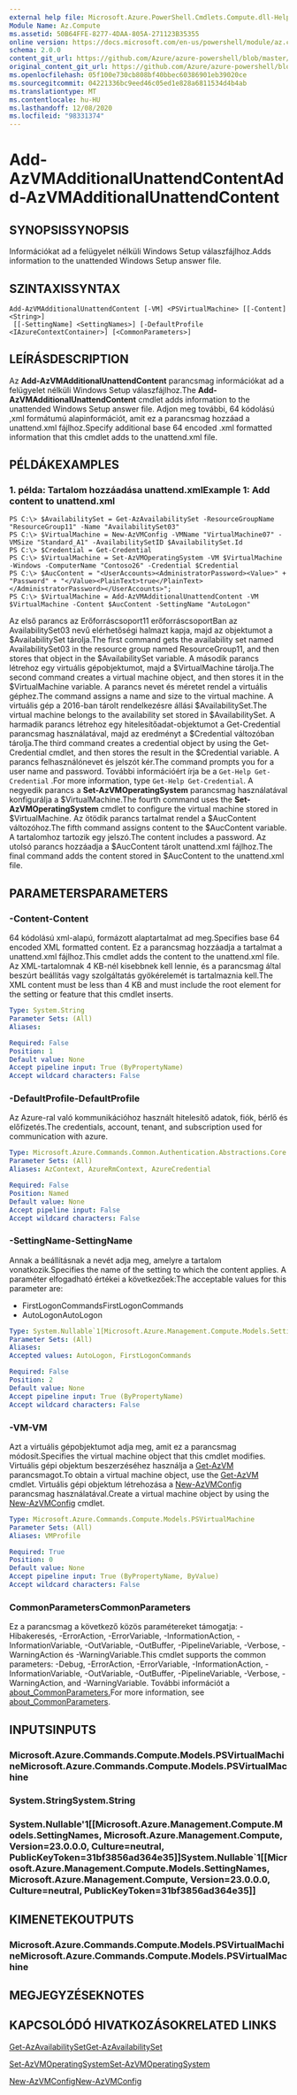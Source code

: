 ```yaml
---
external help file: Microsoft.Azure.PowerShell.Cmdlets.Compute.dll-Help.xml
Module Name: Az.Compute
ms.assetid: 50B64FFE-8277-4DAA-805A-271123B35355
online version: https://docs.microsoft.com/en-us/powershell/module/az.compute/add-azvmadditionalunattendcontent
schema: 2.0.0
content_git_url: https://github.com/Azure/azure-powershell/blob/master/src/Compute/Compute/help/Add-AzVMAdditionalUnattendContent.md
original_content_git_url: https://github.com/Azure/azure-powershell/blob/master/src/Compute/Compute/help/Add-AzVMAdditionalUnattendContent.md
ms.openlocfilehash: 05f100e730cb808bf40bbec60386901eb39020ce
ms.sourcegitcommit: 04221336bc9eed46c05ed1e828a6811534d4b4ab
ms.translationtype: MT
ms.contentlocale: hu-HU
ms.lasthandoff: 12/08/2020
ms.locfileid: "98331374"
---
```

# <span data-ttu-id="bcec4-101">Add-AzVMAdditionalUnattendContent</span><span class="sxs-lookup"><span data-stu-id="bcec4-101">Add-AzVMAdditionalUnattendContent</span></span>

## <span data-ttu-id="bcec4-102">SYNOPSIS</span><span class="sxs-lookup"><span data-stu-id="bcec4-102">SYNOPSIS</span></span>
<span data-ttu-id="bcec4-103">Információkat ad a felügyelet nélküli Windows Setup válaszfájlhoz.</span><span class="sxs-lookup"><span data-stu-id="bcec4-103">Adds information to the unattended Windows Setup answer file.</span></span>

## <span data-ttu-id="bcec4-104">SZINTAXIS</span><span class="sxs-lookup"><span data-stu-id="bcec4-104">SYNTAX</span></span>

```
Add-AzVMAdditionalUnattendContent [-VM] <PSVirtualMachine> [[-Content] <String>]
 [[-SettingName] <SettingNames>] [-DefaultProfile <IAzureContextContainer>] [<CommonParameters>]
```

## <span data-ttu-id="bcec4-105">LEÍRÁS</span><span class="sxs-lookup"><span data-stu-id="bcec4-105">DESCRIPTION</span></span>
<span data-ttu-id="bcec4-106">Az **Add-AzVMAdditionalUnattendContent** parancsmag információkat ad a felügyelet nélküli Windows Setup válaszfájlhoz.</span><span class="sxs-lookup"><span data-stu-id="bcec4-106">The **Add-AzVMAdditionalUnattendContent** cmdlet adds information to the unattended Windows Setup answer file.</span></span>
<span data-ttu-id="bcec4-107">Adjon meg további, 64 kódolású ,xml formátumú alapinformációt, amit ez a parancsmag hozzáad a unattend.xml fájlhoz.</span><span class="sxs-lookup"><span data-stu-id="bcec4-107">Specify additional base 64 encoded .xml formatted information that this cmdlet adds to the unattend.xml file.</span></span>

## <span data-ttu-id="bcec4-108">PÉLDÁK</span><span class="sxs-lookup"><span data-stu-id="bcec4-108">EXAMPLES</span></span>

### <span data-ttu-id="bcec4-109">1. példa: Tartalom hozzáadása unattend.xml</span><span class="sxs-lookup"><span data-stu-id="bcec4-109">Example 1: Add content to unattend.xml</span></span>
```
PS C:\> $AvailabilitySet = Get-AzAvailabilitySet -ResourceGroupName "ResourceGroup11" -Name "AvailabilitySet03"
PS C:\> $VirtualMachine = New-AzVMConfig -VMName "VirtualMachine07" -VMSize "Standard_A1" -AvailabilitySetID $AvailabilitySet.Id 
PS C:\> $Credential = Get-Credential
PS C:\> $VirtualMachine = Set-AzVMOperatingSystem -VM $VirtualMachine  -Windows -ComputerName "Contoso26" -Credential $Credential
PS C:\> $AucContent = "<UserAccounts><AdministratorPassword><Value>" + "Password" + "</Value><PlainText>true</PlainText></AdministratorPassword></UserAccounts>";
PS C:\> $VirtualMachine = Add-AzVMAdditionalUnattendContent -VM $VirtualMachine -Content $AucContent -SettingName "AutoLogon"
```

<span data-ttu-id="bcec4-110">Az első parancs az Erőforráscsoport11 erőforráscsoportBan az AvailabilitySet03 nevű elérhetőségi halmazt kapja, majd az objektumot a $AvailabilitySet tárolja.</span><span class="sxs-lookup"><span data-stu-id="bcec4-110">The first command gets the availability set named AvailabilitySet03 in the resource group named ResourceGroup11, and then stores that object in the $AvailabilitySet variable.</span></span>
<span data-ttu-id="bcec4-111">A második parancs létrehoz egy virtuális gépobjektumot, majd a $VirtualMachine tárolja.</span><span class="sxs-lookup"><span data-stu-id="bcec4-111">The second command creates a virtual machine object, and then stores it in the $VirtualMachine variable.</span></span>
<span data-ttu-id="bcec4-112">A parancs nevet és méretet rendel a virtuális géphez.</span><span class="sxs-lookup"><span data-stu-id="bcec4-112">The command assigns a name and size to the virtual machine.</span></span>
<span data-ttu-id="bcec4-113">A virtuális gép a 2016-ban tárolt rendelkezésre állási $AvailabilitySet.</span><span class="sxs-lookup"><span data-stu-id="bcec4-113">The virtual machine belongs to the availability set stored in $AvailabilitySet.</span></span>
<span data-ttu-id="bcec4-114">A harmadik parancs létrehoz egy hitelesítőadat-objektumot a Get-Credential parancsmag használatával, majd az eredményt a $Credential változóban tárolja.</span><span class="sxs-lookup"><span data-stu-id="bcec4-114">The third command creates a credential object by using the Get-Credential cmdlet, and then stores the result in the $Credential variable.</span></span>
<span data-ttu-id="bcec4-115">A parancs felhasználónevet és jelszót kér.</span><span class="sxs-lookup"><span data-stu-id="bcec4-115">The command prompts you for a user name and password.</span></span>
<span data-ttu-id="bcec4-116">További információért írja be a `Get-Help Get-Credential` .</span><span class="sxs-lookup"><span data-stu-id="bcec4-116">For more information, type `Get-Help Get-Credential`.</span></span>
<span data-ttu-id="bcec4-117">A negyedik parancs a **Set-AzVMOperatingSystem** parancsmag használatával konfigurálja a $VirtualMachine.</span><span class="sxs-lookup"><span data-stu-id="bcec4-117">The fourth command uses the **Set-AzVMOperatingSystem** cmdlet to configure the virtual machine stored in $VirtualMachine.</span></span>
<span data-ttu-id="bcec4-118">Az ötödik parancs tartalmat rendel a $AucContent változóhoz.</span><span class="sxs-lookup"><span data-stu-id="bcec4-118">The fifth command assigns content to the $AucContent variable.</span></span>
<span data-ttu-id="bcec4-119">A tartalomhoz tartozik egy jelszó.</span><span class="sxs-lookup"><span data-stu-id="bcec4-119">The content includes a password.</span></span>
<span data-ttu-id="bcec4-120">Az utolsó parancs hozzáadja a $AucContent tárolt unattend.xml fájlhoz.</span><span class="sxs-lookup"><span data-stu-id="bcec4-120">The final command adds the content stored in $AucContent to the unattend.xml file.</span></span>

## <span data-ttu-id="bcec4-121">PARAMETERS</span><span class="sxs-lookup"><span data-stu-id="bcec4-121">PARAMETERS</span></span>

### <span data-ttu-id="bcec4-122">-Content</span><span class="sxs-lookup"><span data-stu-id="bcec4-122">-Content</span></span>
<span data-ttu-id="bcec4-123">64 kódolású xml-alapú, formázott alaptartalmat ad meg.</span><span class="sxs-lookup"><span data-stu-id="bcec4-123">Specifies base 64 encoded XML formatted content.</span></span>
<span data-ttu-id="bcec4-124">Ez a parancsmag hozzáadja a tartalmat a unattend.xml fájlhoz.</span><span class="sxs-lookup"><span data-stu-id="bcec4-124">This cmdlet adds the content to the unattend.xml file.</span></span>
<span data-ttu-id="bcec4-125">Az XML-tartalomnak 4 KB-nél kisebbnek kell lennie, és a parancsmag által beszúrt beállítás vagy szolgáltatás gyökérelemét is tartalmaznia kell.</span><span class="sxs-lookup"><span data-stu-id="bcec4-125">The XML content must be less than 4 KB and must include the root element for the setting or feature that this cmdlet inserts.</span></span>

```yaml
Type: System.String
Parameter Sets: (All)
Aliases:

Required: False
Position: 1
Default value: None
Accept pipeline input: True (ByPropertyName)
Accept wildcard characters: False
```

### <span data-ttu-id="bcec4-126">-DefaultProfile</span><span class="sxs-lookup"><span data-stu-id="bcec4-126">-DefaultProfile</span></span>
<span data-ttu-id="bcec4-127">Az Azure-ral való kommunikációhoz használt hitelesítő adatok, fiók, bérlő és előfizetés.</span><span class="sxs-lookup"><span data-stu-id="bcec4-127">The credentials, account, tenant, and subscription used for communication with azure.</span></span>

```yaml
Type: Microsoft.Azure.Commands.Common.Authentication.Abstractions.Core.IAzureContextContainer
Parameter Sets: (All)
Aliases: AzContext, AzureRmContext, AzureCredential

Required: False
Position: Named
Default value: None
Accept pipeline input: False
Accept wildcard characters: False
```

### <span data-ttu-id="bcec4-128">-SettingName</span><span class="sxs-lookup"><span data-stu-id="bcec4-128">-SettingName</span></span>
<span data-ttu-id="bcec4-129">Annak a beállításnak a nevét adja meg, amelyre a tartalom vonatkozik.</span><span class="sxs-lookup"><span data-stu-id="bcec4-129">Specifies the name of the setting to which the content applies.</span></span>
<span data-ttu-id="bcec4-130">A paraméter elfogadható értékei a következőek:</span><span class="sxs-lookup"><span data-stu-id="bcec4-130">The acceptable values for this parameter are:</span></span>
- <span data-ttu-id="bcec4-131">FirstLogonCommands</span><span class="sxs-lookup"><span data-stu-id="bcec4-131">FirstLogonCommands</span></span>
- <span data-ttu-id="bcec4-132">AutoLogon</span><span class="sxs-lookup"><span data-stu-id="bcec4-132">AutoLogon</span></span>

```yaml
Type: System.Nullable`1[Microsoft.Azure.Management.Compute.Models.SettingNames]
Parameter Sets: (All)
Aliases:
Accepted values: AutoLogon, FirstLogonCommands

Required: False
Position: 2
Default value: None
Accept pipeline input: True (ByPropertyName)
Accept wildcard characters: False
```

### <span data-ttu-id="bcec4-133">-VM</span><span class="sxs-lookup"><span data-stu-id="bcec4-133">-VM</span></span>
<span data-ttu-id="bcec4-134">Azt a virtuális gépobjektumot adja meg, amit ez a parancsmag módosít.</span><span class="sxs-lookup"><span data-stu-id="bcec4-134">Specifies the virtual machine object that this cmdlet modifies.</span></span>
<span data-ttu-id="bcec4-135">Virtuális gépi objektum beszerzéséhez használja a [Get-AzVM](./Get-AzVM.md) parancsmagot.</span><span class="sxs-lookup"><span data-stu-id="bcec4-135">To obtain a virtual machine object, use the [Get-AzVM](./Get-AzVM.md) cmdlet.</span></span>
<span data-ttu-id="bcec4-136">Virtuális gépi objektum létrehozása a [New-AzVMConfig](./New-AzVMConfig.md) parancsmag használatával.</span><span class="sxs-lookup"><span data-stu-id="bcec4-136">Create a virtual machine object by using the [New-AzVMConfig](./New-AzVMConfig.md) cmdlet.</span></span>

```yaml
Type: Microsoft.Azure.Commands.Compute.Models.PSVirtualMachine
Parameter Sets: (All)
Aliases: VMProfile

Required: True
Position: 0
Default value: None
Accept pipeline input: True (ByPropertyName, ByValue)
Accept wildcard characters: False
```

### <span data-ttu-id="bcec4-137">CommonParameters</span><span class="sxs-lookup"><span data-stu-id="bcec4-137">CommonParameters</span></span>
<span data-ttu-id="bcec4-138">Ez a parancsmag a következő közös paramétereket támogatja: -Hibakeresés, -ErrorAction, -ErrorVariable, -InformationAction, -InformationVariable, -OutVariable, -OutBuffer, -PipelineVariable, -Verbose, -WarningAction és -WarningVariable.</span><span class="sxs-lookup"><span data-stu-id="bcec4-138">This cmdlet supports the common parameters: -Debug, -ErrorAction, -ErrorVariable, -InformationAction, -InformationVariable, -OutVariable, -OutBuffer, -PipelineVariable, -Verbose, -WarningAction, and -WarningVariable.</span></span> <span data-ttu-id="bcec4-139">További információt a [about_CommonParameters.](http://go.microsoft.com/fwlink/?LinkID=113216)</span><span class="sxs-lookup"><span data-stu-id="bcec4-139">For more information, see [about_CommonParameters](http://go.microsoft.com/fwlink/?LinkID=113216).</span></span>

## <span data-ttu-id="bcec4-140">INPUTS</span><span class="sxs-lookup"><span data-stu-id="bcec4-140">INPUTS</span></span>

### <span data-ttu-id="bcec4-141">Microsoft.Azure.Commands.Compute.Models.PSVirtualMachine</span><span class="sxs-lookup"><span data-stu-id="bcec4-141">Microsoft.Azure.Commands.Compute.Models.PSVirtualMachine</span></span>

### <span data-ttu-id="bcec4-142">System.String</span><span class="sxs-lookup"><span data-stu-id="bcec4-142">System.String</span></span>

### <span data-ttu-id="bcec4-143">System.Nullable'1[[Microsoft.Azure.Management.Compute.Models.SettingNames, Microsoft.Azure.Management.Compute, Version=23.0.0.0, Culture=neutral, PublicKeyToken=31bf3856ad364e35]]</span><span class="sxs-lookup"><span data-stu-id="bcec4-143">System.Nullable\`1[[Microsoft.Azure.Management.Compute.Models.SettingNames, Microsoft.Azure.Management.Compute, Version=23.0.0.0, Culture=neutral, PublicKeyToken=31bf3856ad364e35]]</span></span>

## <span data-ttu-id="bcec4-144">KIMENETEK</span><span class="sxs-lookup"><span data-stu-id="bcec4-144">OUTPUTS</span></span>

### <span data-ttu-id="bcec4-145">Microsoft.Azure.Commands.Compute.Models.PSVirtualMachine</span><span class="sxs-lookup"><span data-stu-id="bcec4-145">Microsoft.Azure.Commands.Compute.Models.PSVirtualMachine</span></span>

## <span data-ttu-id="bcec4-146">MEGJEGYZÉSEK</span><span class="sxs-lookup"><span data-stu-id="bcec4-146">NOTES</span></span>

## <span data-ttu-id="bcec4-147">KAPCSOLÓDÓ HIVATKOZÁSOK</span><span class="sxs-lookup"><span data-stu-id="bcec4-147">RELATED LINKS</span></span>

[<span data-ttu-id="bcec4-148">Get-AzAvailabilitySet</span><span class="sxs-lookup"><span data-stu-id="bcec4-148">Get-AzAvailabilitySet</span></span>](./Get-AzAvailabilitySet.md)

[<span data-ttu-id="bcec4-149">Set-AzVMOperatingSystem</span><span class="sxs-lookup"><span data-stu-id="bcec4-149">Set-AzVMOperatingSystem</span></span>](./Set-AzVMOperatingSystem.md)

[<span data-ttu-id="bcec4-150">New-AzVMConfig</span><span class="sxs-lookup"><span data-stu-id="bcec4-150">New-AzVMConfig</span></span>](./New-AzVMConfig.md)
